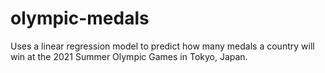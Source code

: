 # olympic-medals
Uses a linear regression model to predict how many medals a country will win at the 2021 Summer Olympic Games in Tokyo, Japan.
